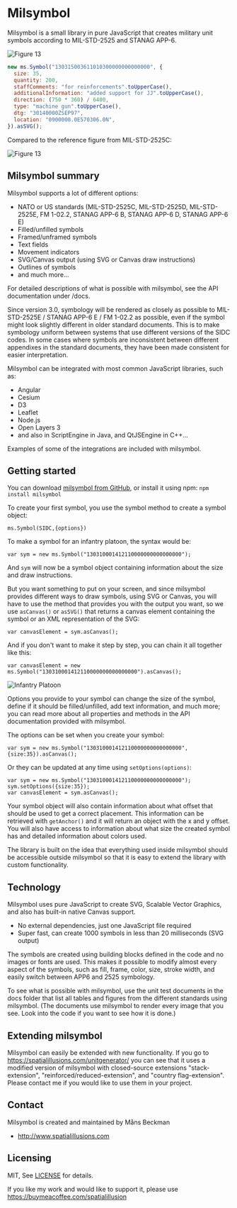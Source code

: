 # Milsymbol

Milsymbol is a small library in pure JavaScript that creates military unit symbols according to MIL-STD-2525 and STANAG APP-6.

![Figure 13](https://github.com/spatialillusions/milsymbol/blob/master/docs/images/milsymbol.png?raw=true)

```javascript
new ms.Symbol("130315003611010300000000000000", {
  size: 35,
  quantity: 200,
  staffComments: "for reinforcements".toUpperCase(),
  additionalInformation: "added support for JJ".toUpperCase(),
  direction: (750 * 360) / 6400,
  type: "machine gun".toUpperCase(),
  dtg: "30140000ZSEP97",
  location: "0900000.0E570306.0N",
}).asSVG();
```

Compared to the reference figure from MIL-STD-2525C:

![Figure 13](https://github.com/spatialillusions/milsymbol/blob/master/docs/images/figure13.png?raw=true)

## Milsymbol summary

Milsymbol supports a lot of different options:

- NATO or US standards (MIL-STD-2525C, MIL-STD-2525D, MIL-STD-2525E, FM 1-02.2, STANAG APP-6 B, STANAG APP-6 D, STANAG APP-6 E)
- Filled/unfilled symbols
- Framed/unframed symbols
- Text fields
- Movement indicators
- SVG/Canvas output (using SVG or Canvas draw instructions)
- Outlines of symbols
- and much more...

For detailed descriptions of what is possible with milsymbol, see the API documentation under /docs.

Since version 3.0, symbology will be rendered as closely as possible to MIL-STD-2525E / STANAG APP-6 E / FM 1-02.2 as possible, even if the symbol might look slightly different in older standard documents. This is to make symbology uniform between systems that use different versions of the SIDC codes. In some cases where symbols are inconsistent between different appendixes in the standard documents, they have been made consistent for easier interpretation.

Milsymbol can be integrated with most common JavaScript libraries, such as:

- Angular
- Cesium
- D3
- Leaflet
- Node.js
- Open Layers 3
- and also in ScriptEngine in Java, and QtJSEngine in C++...

Examples of some of the integrations are included with milsymbol.

## Getting started

You can download [milsymbol from GitHub](https://github.com/spatialillusions/milsymbol "milsymbol"), or install it using npm:
`npm install milsymbol`

To create your first symbol, you use the symbol method to create a symbol object:

`ms.Symbol(SIDC,{options})`

To make a symbol for an infantry platoon, the syntax would be:

`var sym = new ms.Symbol("130310001412110000000000000000");`

And `sym` will now be a symbol object containing information about the size and draw instructions.

But you want something to put on your screen, and since milsymbol provides different ways to draw symbols, using SVG or Canvas, you will have to use the method that provides you with the output you want, so we use `asCanvas()` or `asSVG()` that returns a canvas element containing the symbol or an XML representation of the SVG:

`var canvasElement = sym.asCanvas();`

And if you don't want to make it step by step, you can chain it all together like this:

`var canvasElement = new ms.Symbol("130310001412110000000000000000").asCanvas();`

![Infantry Platoon](https://github.com/spatialillusions/milsymbol/blob/master/docs/images/infantry-platoon.png?raw=true)

Options you provide to your symbol can change the size of the symbol, define if it should be filled/unfilled, add text information, and much more; you can read more about all properties and methods in the API documentation provided with milsymbol.

The options can be set when you create your symbol:

`var sym = new ms.Symbol("130310001412110000000000000000",{size:35}).asCanvas();`

Or they can be updated at any time using `setOptions(options)`:

```
var sym = new ms.Symbol("130310001412110000000000000000");
sym.setOptions({size:35});
var canvasElement = sym.asCanvas();
```

Your symbol object will also contain information about what offset that should be used to get a correct placement. This information can be retrieved with `getAnchor()` and it will return an object with the x and y offset. You will also have access to information about what size the created symbol has and detailed information about colors used.

The library is built on the idea that everything used inside milsymbol should be accessible outside milsymbol so that it is easy to extend the library with custom functionality.

## Technology

Milsymbol uses pure JavaScript to create SVG, Scalable Vector Graphics, and also has built-in native Canvas support.

- No external dependencies, just one JavaScript file required
- Super fast, can create 1000 symbols in less than 20 milliseconds (SVG output)

The symbols are created using building blocks defined in the code and no images or fonts are used. This makes it possible to modify almost every aspect of the symbols, such as fill, frame, color, size, stroke width, and easily switch between APP6 and 2525 symbology.

To see what is possible with milsymbol, use the unit test documents in the docs folder that list all tables and figures from the different standards using milsymbol. (The documents use milsymbol to render every image that you see. Look into the code if you want to see how it is done.)

## Extending milsymbol

Milsymbol can easily be extended with new functionality. If you go to https://spatialillusions.com/unitgenerator/ you can see that it uses a modified version of milsymbol with closed-source extensions "stack-extension", "reinforced/reduced-extension", and "country flag-extension". Please contact me if you would like to use them in your project.

## Contact

Milsymbol is created and maintained by Måns Beckman

- http://www.spatialillusions.com

## Licensing

MIT, See [LICENSE](LICENSE) for details.

If you like my work and would like to support it, please use https://buymeacoffee.com/spatialillusion
